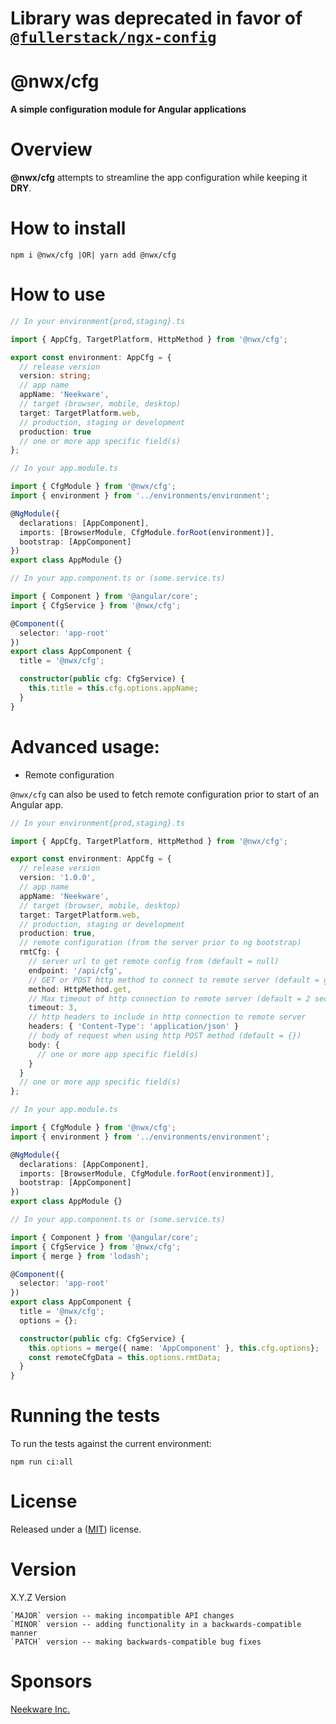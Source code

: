 # Library was deprecated in favor of [`@fullerstack/ngx-config`](https://github.com/neekware/fullerstack/tree/main/libs/ngx-config)

# @nwx/cfg

**A simple configuration module for Angular applications**

<!-- [![status-image]][status-link]
[![version-image]][version-link]
[![coverage-image]][coverage-link]
[![download-image]][download-link] -->

# Overview

**@nwx/cfg** attempts to streamline the app configuration while keeping it **DRY**.

# How to install

    npm i @nwx/cfg |OR| yarn add @nwx/cfg

# How to use

```typescript
// In your environment{prod,staging}.ts

import { AppCfg, TargetPlatform, HttpMethod } from '@nwx/cfg';

export const environment: AppCfg = {
  // release version
  version: string;
  // app name
  appName: 'Neekware',
  // target (browser, mobile, desktop)
  target: TargetPlatform.web,
  // production, staging or development
  production: true
  // one or more app specific field(s)
};
```

```typescript
// In your app.module.ts

import { CfgModule } from '@nwx/cfg';
import { environment } from '../environments/environment';

@NgModule({
  declarations: [AppComponent],
  imports: [BrowserModule, CfgModule.forRoot(environment)],
  bootstrap: [AppComponent]
})
export class AppModule {}
```

```typescript
// In your app.component.ts or (some.service.ts)

import { Component } from '@angular/core';
import { CfgService } from '@nwx/cfg';

@Component({
  selector: 'app-root'
})
export class AppComponent {
  title = '@nwx/cfg';

  constructor(public cfg: CfgService) {
    this.title = this.cfg.options.appName;
  }
}
```

# Advanced usage:

* Remote configuration

`@nwx/cfg` can also be used to fetch remote configuration prior to start of an Angular app.

```typescript
// In your environment{prod,staging}.ts

import { AppCfg, TargetPlatform, HttpMethod } from '@nwx/cfg';

export const environment: AppCfg = {
  // release version
  version: '1.0.0',
  // app name
  appName: 'Neekware',
  // target (browser, mobile, desktop)
  target: TargetPlatform.web,
  // production, staging or development
  production: true,
  // remote configuration (from the server prior to ng bootstrap)
  rmtCfg: {
    // server url to get remote config from (default = null)
    endpoint: '/api/cfg',
    // GET or POST http method to connect to remote server (default = get)
    method: HttpMethod.get,
    // Max timeout of http connection to remote server (default = 2 seconds)
    timeout: 3,
    // http headers to include in http connection to remote server
    headers: { 'Content-Type': 'application/json' }
    // body of request when using http POST method (default = {})
    body: {
      // one or more app specific field(s)
    }
  }
  // one or more app specific field(s)
};
```

```typescript
// In your app.module.ts

import { CfgModule } from '@nwx/cfg';
import { environment } from '../environments/environment';

@NgModule({
  declarations: [AppComponent],
  imports: [BrowserModule, CfgModule.forRoot(environment)],
  bootstrap: [AppComponent]
})
export class AppModule {}
```

```typescript
// In your app.component.ts or (some.service.ts)

import { Component } from '@angular/core';
import { CfgService } from '@nwx/cfg';
import { merge } from 'lodash';

@Component({
  selector: 'app-root'
})
export class AppComponent {
  title = '@nwx/cfg';
  options = {};

  constructor(public cfg: CfgService) {
    this.options = merge({ name: 'AppComponent' }, this.cfg.options};
    const remoteCfgData = this.options.rmtData;
  }
}
```

# Running the tests

To run the tests against the current environment:

    npm run ci:all

# License

Released under a ([MIT](https://github.com/neekware/nwx-cfg/blob/master/LICENSE)) license.

# Version

X.Y.Z Version

    `MAJOR` version -- making incompatible API changes
    `MINOR` version -- adding functionality in a backwards-compatible manner
    `PATCH` version -- making backwards-compatible bug fixes

[status-image]: https://secure.travis-ci.org/neekware/nwx-cfg.png?branch=master
[status-link]: http://travis-ci.org/neekware/nwx-cfg?branch=master
[version-image]: https://img.shields.io/npm/v/@nwx/cfg.svg
[version-link]: https://www.npmjs.com/package/@nwx/cfg
[coverage-image]: https://coveralls.io/repos/neekware/nwx-cfg/badge.svg
[coverage-link]: https://coveralls.io/r/neekware/nwx-cfg
[download-image]: https://img.shields.io/npm/dm/@nwx/cfg.svg
[download-link]: https://www.npmjs.com/package/@nwx/cfg

# Sponsors

[Neekware Inc.](https://github.com/neekware)
